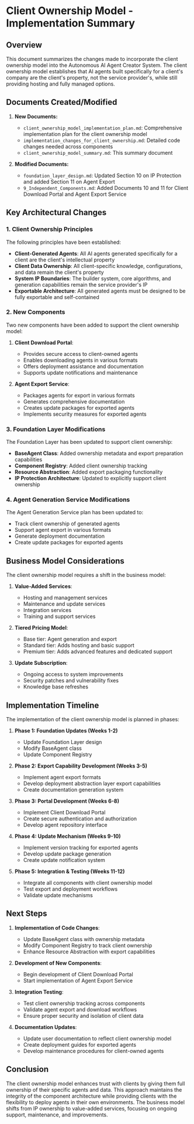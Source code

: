 # Client Ownership Model - Implementation Summary

## Overview

This document summarizes the changes made to incorporate the client ownership model into the Autonomous AI Agent Creator System. The client ownership model establishes that AI agents built specifically for a client's company are the client's property, not the service provider's, while still providing hosting and fully managed options.

## Documents Created/Modified

1. **New Documents:**
   - `client_ownership_model_implementation_plan.md`: Comprehensive implementation plan for the client ownership model
   - `implementation_changes_for_client_ownership.md`: Detailed code changes needed across components
   - `client_ownership_model_summary.md`: This summary document

2. **Modified Documents:**
   - `foundation_layer_design.md`: Updated Section 10 on IP Protection and added Section 11 on Agent Export
   - `9_Independent_Components.md`: Added Documents 10 and 11 for Client Download Portal and Agent Export Service

## Key Architectural Changes

### 1. Client Ownership Principles

The following principles have been established:

- **Client-Generated Agents**: All AI agents generated specifically for a client are the client's intellectual property
- **Client Data Ownership**: All client-specific knowledge, configurations, and data remain the client's property
- **System IP Boundaries**: The builder system, core algorithms, and generation capabilities remain the service provider's IP
- **Exportable Architecture**: All generated agents must be designed to be fully exportable and self-contained

### 2. New Components

Two new components have been added to support the client ownership model:

1. **Client Download Portal**:
   - Provides secure access to client-owned agents
   - Enables downloading agents in various formats
   - Offers deployment assistance and documentation
   - Supports update notifications and maintenance

2. **Agent Export Service**:
   - Packages agents for export in various formats
   - Generates comprehensive documentation
   - Creates update packages for exported agents
   - Implements security measures for exported agents

### 3. Foundation Layer Modifications

The Foundation Layer has been updated to support client ownership:

- **BaseAgent Class**: Added ownership metadata and export preparation capabilities
- **Component Registry**: Added client ownership tracking
- **Resource Abstraction**: Added export packaging functionality
- **IP Protection Architecture**: Updated to explicitly support client ownership

### 4. Agent Generation Service Modifications

The Agent Generation Service plan has been updated to:

- Track client ownership of generated agents
- Support agent export in various formats
- Generate deployment documentation
- Create update packages for exported agents

## Business Model Considerations

The client ownership model requires a shift in the business model:

1. **Value-Added Services**:
   - Hosting and management services
   - Maintenance and update services
   - Integration services
   - Training and support services

2. **Tiered Pricing Model**:
   - Base tier: Agent generation and export
   - Standard tier: Adds hosting and basic support
   - Premium tier: Adds advanced features and dedicated support

3. **Update Subscription**:
   - Ongoing access to system improvements
   - Security patches and vulnerability fixes
   - Knowledge base refreshes

## Implementation Timeline

The implementation of the client ownership model is planned in phases:

1. **Phase 1: Foundation Updates (Weeks 1-2)**
   - Update Foundation Layer design
   - Modify BaseAgent class
   - Update Component Registry

2. **Phase 2: Export Capability Development (Weeks 3-5)**
   - Implement agent export formats
   - Develop deployment abstraction layer export capabilities
   - Create documentation generation system

3. **Phase 3: Portal Development (Weeks 6-8)**
   - Implement Client Download Portal
   - Create secure authentication and authorization
   - Develop agent repository interface

4. **Phase 4: Update Mechanism (Weeks 9-10)**
   - Implement version tracking for exported agents
   - Develop update package generation
   - Create update notification system

5. **Phase 5: Integration & Testing (Weeks 11-12)**
   - Integrate all components with client ownership model
   - Test export and deployment workflows
   - Validate update mechanisms

## Next Steps

1. **Implementation of Code Changes**:
   - Update BaseAgent class with ownership metadata
   - Modify Component Registry to track client ownership
   - Enhance Resource Abstraction with export capabilities

2. **Development of New Components**:
   - Begin development of Client Download Portal
   - Start implementation of Agent Export Service

3. **Integration Testing**:
   - Test client ownership tracking across components
   - Validate agent export and download workflows
   - Ensure proper security and isolation of client data

4. **Documentation Updates**:
   - Update user documentation to reflect client ownership model
   - Create deployment guides for exported agents
   - Develop maintenance procedures for client-owned agents

## Conclusion

The client ownership model enhances trust with clients by giving them full ownership of their specific agents and data. This approach maintains the integrity of the component architecture while providing clients with the flexibility to deploy agents in their own environments. The business model shifts from IP ownership to value-added services, focusing on ongoing support, maintenance, and improvements.